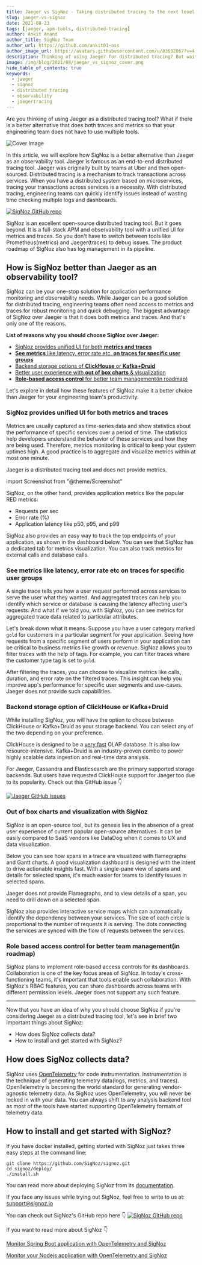 ```yaml
---
title: Jaeger vs SigNoz - Taking distributed tracing to the next level
slug: jaeger-vs-signoz
date: 2021-08-23
tags: [jaeger, apm-tools, distributed-tracing]
author: Ankit Anand
author_title: SigNoz Team
author_url: https://github.com/ankit01-oss
author_image_url: https://avatars.githubusercontent.com/u/83692067?v=4
description: Thinking of using Jaeger for distributed tracing? But wait, there is a much better alternative. SigNoz provides advanced capabilities for distributed tracing along with metrics and ...
image: /img/blog/2021/08/jaeger_vs_signoz_cover.png
hide_table_of_contents: true
keywords:
  - jaeger
  - signoz
  - distributed tracing
  - observability
  - jaegertracing
---
```


Are you thinking of using Jaeger as a distributed tracing tool? What if there is a better alternative that does both traces and metrics so that your engineering team does not have to use multiple tools.

<!--truncate-->

![Cover Image](/img/blog/2021/08/jaeger_vs_signoz_cover.png)

In this article, we will explore how SigNoz is a better alternative than Jaeger as an observability tool. Jaeger is famous as an end-to-end distributed tracing tool. Jaeger was originally built by teams at Uber and then open-sourced. Distributed tracing is a mechanism to track transactions across services. When you have a distributed system based on microservices, tracing your transactions across services is a necessity. With distributed tracing, engineering teams can quickly identify issues instead of wasting time checking multiple logs and dashboards.

[![SigNoz GitHub repo](/img/blog/common/signoz_github.png)](https://github.com/SigNoz/signoz)

SigNoz is an excellent open-source distributed tracing tool. But it goes beyond. It is a full-stack APM and observability tool with a unified UI for metrics and traces. So you don't have to switch between tools like Prometheus(metrics) and Jaeger(traces) to debug issues. The product roadmap of SigNoz also has log management in its pipeline.

## How is SigNoz better than Jaeger as an observability tool?

SigNoz can be your one-stop solution for application performance monitoring and observability needs. While Jaeger can be a good solution for distributed tracing, engineering teams often need access to metrics and traces for robust monitoring and quick debugging. The biggest advantage of SigNoz over Jaeger is that it does both metrics and traces. And that's only one of the reasons.

**List of reasons why you should choose SigNoz over Jaeger:**

- [SigNoz provides unified UI for both **metrics and traces**](#signoz-provides-unified-ui-for-both-metrics-and-traces)
- [**See metrics** like latency, error rate etc. **on traces for specific user groups**](#see-metrics-like-latency-error-rate-etc-on-traces-for-specific-user-groups)
- [Backend storage options of **ClickHouse** or **Kafka+Druid**](#backend-storage-option-of-clickhouse-or-kafkadruid)
- [Better user experience with **out of box charts** & visualization](#out-of-box-charts-and-visualization-with-signoz)
- [**Role-based access control** for better team management(in roadmap)](#role-based-access-control-for-better-team-managementin-roadmap)

Let's explore in detail how these features of SigNoz make it a better choice than Jaeger for your engineering team's productivity.

### SigNoz provides unified UI for both metrics and traces

Metrics are usually captured as time-series data and show statistics about the performance of specific services over a period of time. The statistics help developers understand the behavior of these services and how they are being used. Therefore, metrics monitoring is critical to keep your system uptimes high. A good practice is to aggregate and visualize metrics within at most one minute.

Jaeger is a distributed tracing tool and does not provide metrics.

import Screenshot from "@theme/Screenshot"

<Screenshot
    alt="Jaeger UI for showing traces"
    height={500}
    src="/img/blog/2021/08/jaeger_ui-min.png"
    title="Jaeger UI showing services and corresponding traces"
    width={700}
/>

SigNoz, on the other hand, provides application metrics like the popular RED metrics:

- Requests per sec
- Error rate (%)
- Application latency like p50, p95, and p99

SigNoz also provides an easy way to track the top endpoints of your application, as shown in the dashboard below. You can see that SigNoz has a dedicated tab for metrics visualization. You can also track metrics for external calls and database calls.

<Screenshot
    alt="SigNoz UI"
    height={500}
    src="/img/blog/2021/08/signoz_ui-min.png"
    title="SigNoz UI showing application overview metrics like RPS, 50th/90th/99th Percentile latencies, and Error Rate"
    width={700}
/>

### See metrics like latency, error rate etc on traces for specific user groups

A single trace tells you how a user request performed across services to serve the user what they wanted. And aggregated traces can help you identify which service or database is causing the latency affecting user's requests. And what if we told you, with SigNoz, you can see metrics for aggregated trace data related to particular attributes.

Let's break down what it means. Suppose you have a user category marked `gold` for customers in a particular segment for your application. Seeing how requests from a specific segment of users perform in your application can be critical to business metrics like growth or revenue. SigNoz allows you to filter traces with the help of tags. For example, you can filter traces where the customer type tag is set to `gold`.

<Screenshot
    alt="SigNoz trace filters"
    height={500}
    src="/img/blog/2021/08/signoz_trace_filters-min.png"
    title="You can filter traces with tags in SigNoz traces dashboard"
    width={700}
/>

After filtering the traces, you can choose to visualize metrics like calls, duration, and error rate on the filtered traces. This insight can help you improve app's performance for specific user segments and use-cases. Jaeger does not provide such capabilities.

<Screenshot
    alt="See metrics of filtered traces"
    height={500}
    src="/img/blog/2021/08/sigNoz_metrics_for_traces-min.png"
    title="See metrics like number of calls, duration and error on filtered traces"
    width={700}
/>

### Backend storage option of ClickHouse or Kafka+Druid

While installing SigNoz, you will have the option to choose between ClickHouse or Kafka+Druid as your storage backend. You can select any of the two depending on your preference.

<Screenshot
    alt="Technical architecture of SigNoz with ClickHouse setup"
    height={500}
    src= "/img/blog/2021/08/SigNoz_architecture-min.png"
    title="Technical architecture of SigNoz with ClickHouse setup"
    width={700}
/>

ClickHouse is designed to be a <a href = "https://clickhouse.tech/docs/en/faq/general/why-clickhouse-is-so-fast/" rel="noopener noreferrer nofollow" target="_blank" >very fast</a> OLAP database. It is also low resource-intensive. Kafka+Druid is an industry-proven combo to power highly scalable data ingestion and real-time data analysis.

For Jaeger, Cassandra and Elasticsearch are the primary supported storage backends. But users have requested ClickHouse support for Jaeger too due to its popularity. Check out this GitHub issue 👇

[![Jaeger GitHub issues](/img/blog/2021/08/jaeger_clickhouse_issue-min.png)](https://github.com/jaegertracing/jaeger/issues/1438)

### Out of box charts and visualization with SigNoz

SigNoz is an open-source tool, but its genesis lies in the absence of a great user experience of current popular open-source alternatives. It can be easily compared to SaaS vendors like DataDog when it comes to UX and data visualization.

Below you can see how spans in a trace are visualized with flamegraphs and Gantt charts. A good visualization dashboard is designed with the intent to drive actionable insights fast. With a single-pane view of spans and details for selected spans, it's much easier for teams to identify issues in selected spans.

<Screenshot
    alt="SigNoz flamegraphs"
    height={500}
    src= "/img/blog/2021/08/signoz_flamegraphs_gantt_charts-min.png"
    title="Spans of a trace visualized with the help of flamegraphs and gantt charts in SigNoz dashboard"
    width={700}
/>

Jaeger does not provide Flamegraphs, and to view details of a span, you need to drill down on a selected span.

<Screenshot
    alt="Jaeger gantt charts"
    height={500}
    src= "/img/blog/2021/08/jaeger_gantt_charts-min.png"
    title="Jaeger's UI showing  spans for selected traces"
    width={700}
/>

SigNoz also provides interactive service maps which can automatically identify the dependency between your services. The size of each circle is proportional to the number of requests it is serving. The dots connecting the services are synced with the flow of requests between the services.

<Screenshot
    alt="SigNoz service maps"
    height={500}
    src= "/img/blog/2021/08/signoz_service_maps-min.png"
    title="Interactive Service Maps shown on SigNoz dashboard"
    width={700}
/>

<Screenshot
    alt="Jaeger's dependency graph"
    height={500}
    src= "/img/blog/2021/08/jaeger_dependency_graph-min.png"
    title="Jaeger's dependency graph"
    width={700}
/>

### Role based access control for better team management(in roadmap)

SigNoz plans to implement role-based access controls for its dashboards. Collaboration is one of the key focus areas of SigNoz. In today's cross-functioning teams, it's important that tools enable such collaboration. With SigNoz's RBAC features, you can share dashboards across teams with different permission levels. Jaeger does not support any such feature.

---

Now that you have an idea of why you should choose SigNoz if you're considering Jaeger as a distributed tracing tool, let's see in brief two important things about SigNoz:

- How does SigNoz collects data?
- How to install and get started with SigNoz?

## How does SigNoz collects data?

SigNoz uses <a href = "https://opentelemetry.io/" rel="noopener noreferrer nofollow" target="_blank" >OpenTelemetry</a> for code instrumentation. Instrumentation is the technique of generating telemetry data(logs, metrics, and traces). OpenTelemetry is becoming the world standard for generating vendor-agnostic telemetry data. As SigNoz uses OpenTelemetry, you will never be locked in with your data. You can always shift to any analysis backend tool as most of the tools have started supporting OpenTelemetry formats of telemetry data.

## How to install and get started with SigNoz?

If you have docker installed, getting started with SigNoz just takes three easy steps at the command line:

```
git clone https://github.com/SigNoz/signoz.git
cd signoz/deploy/
./install.sh
```

You can read more about deploying SigNoz from its [documentation](https://signoz.io/docs/deployment/docker/).

If you face any issues while trying out SigNoz, feel free to write to us at: support@signoz.io

You can check out SigNoz's GitHub repo here 👇
[![SigNoz GitHub repo](/img/blog/common/signoz_github.png)](https://github.com/SigNoz/signoz)

If you want to read more about SigNoz 👇

[Monitor Spring Boot application with OpenTelemetry and SigNoz](https://signoz.io/blog/opentelemetry-spring-boot/)

[Monitor your Nodejs application with OpenTelemetry and SigNoz](https://signoz.io/opentelemetry/nodejs/)

